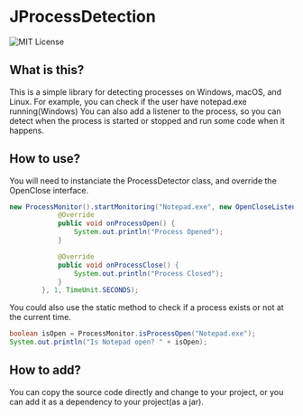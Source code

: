 # JProcessDetection
![MIT License](https://img.shields.io/github/license/nullpointerexceptionkek/JProcessDetector?style=flat-square)

## What is this?
This is a simple library for detecting processes on Windows, macOS, and Linux.
For example, you can check if the user have notepad.exe running(Windows)
You can also add a listener to the process, so you can detect when the process is started or stopped and run some code when it happens.

## How to use?
You will need to instanciate the ProcessDetector class, and override the OpenClose interface.
``` java
new ProcessMonitor().startMonitoring("Notepad.exe", new OpenCloseListener() {
            @Override
            public void onProcessOpen() {
                System.out.println("Process Opened");
            }

            @Override
            public void onProcessClose() {
                System.out.println("Process Closed");
            }
        }, 1, TimeUnit.SECONDS);
```
You could also use the static method to check if a process exists or not at the current time.
```java
boolean isOpen = ProcessMonitor.isProcessOpen("Notepad.exe");
System.out.println("Is Notepad open? " + isOpen);
```

## How to add?
You can copy the source code directly and change to your project, or you can add it as a dependency to your project(as a jar).
